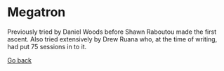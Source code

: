# Megatron

Previously tried by Daniel Woods before Shawn Raboutou made the first ascent. Also tried extensively by Drew Ruana who, at the time of writing, had put 75 sessions in to it.

[Go back](boulders.md)
